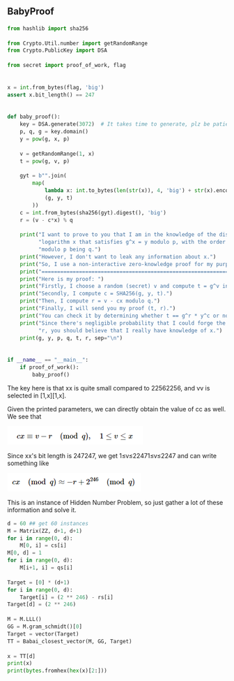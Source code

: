 ## BabyProof

```python
from hashlib import sha256
 
from Crypto.Util.number import getRandomRange
from Crypto.PublicKey import DSA
 
from secret import proof_of_work, flag
 
 
x = int.from_bytes(flag, 'big')
assert x.bit_length() == 247
 
 
def baby_proof():
    key = DSA.generate(3072)  # It takes time to generate, plz be patient...
    p, q, g = key.domain()
    y = pow(g, x, p)
 
    v = getRandomRange(1, x)
    t = pow(g, v, p)
 
    gyt = b"".join(
        map(
            lambda x: int.to_bytes(len(str(x)), 4, 'big') + str(x).encode(),
            (g, y, t)
        ))
    c = int.from_bytes(sha256(gyt).digest(), 'big')
    r = (v - c*x) % q
 
    print("I want to prove to you that I am in the knowledge of the discrete "
          "logarithm x that satisfies g^x = y modulo p, with the order of g "
          "modulo p being q.")
    print("However, I don't want to leak any information about x.")
    print("So, I use a non-interactive zero-knowledge proof for my purpose.")
    print("=================================================================")
    print("Here is my proof: ")
    print("Firstly, I choose a random (secret) v and compute t = g^v in Zq.")
    print("Secondly, I compute c = SHA256(g, y, t).")
    print("Then, I compute r = v - cx modulo q.")
    print("Finally, I will send you my proof (t, r).")
    print("You can check it by determining whether t == g^r * y^c or not.")
    print("Since there's negligible probability that I could forge the value "
          "r, you should believe that I really have knowledge of x.")
    print(g, y, p, q, t, r, sep="\n")
 
 
if __name__ == "__main__":
    if proof_of_work():
        baby_proof()
```

The key here is that xx is quite small compared to 22562256, and vv is selected in [1,x][1,x]. 

Given the printed parameters, we can directly obtain the value of cc as well. We see that

![e1](./e1.PNG)

Since xx's bit length is 247247, we get 1≤v≤22471≤v≤2247 and can write something like

![e2](./e2.PNG)

This is an instance of Hidden Number Problem, so just gather a lot of these information and solve it.

```python
d = 60 ## get 60 instances
M = Matrix(ZZ, d+1, d+1)
for i in range(0, d):
    M[0, i] = cs[i]
M[0, d] = 1
for i in range(0, d):
    M[i+1, i] = qs[i]
 
Target = [0] * (d+1)
for i in range(0, d):
    Target[i] = (2 ** 246) - rs[i]
Target[d] = (2 ** 246)
 
M = M.LLL()
GG = M.gram_schmidt()[0]
Target = vector(Target)
TT = Babai_closest_vector(M, GG, Target)
 
x = TT[d]
print(x)
print(bytes.fromhex(hex(x)[2:]))
```


